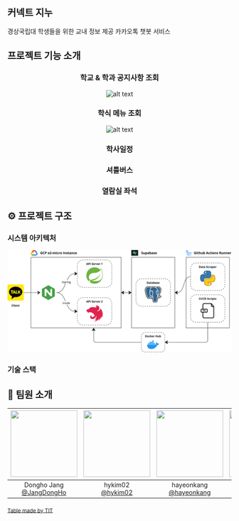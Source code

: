 ## 커넥트 지누

경상국립대 학생들을 위한 교내 정보 제공 카카오톡 챗봇 서비스

## 프로젝트 기능 소개

<div align="center">
  <h3>학교 & 학과 공지사항 조회</h3>

![alt text](./image/notice.gif)

</div>

<div align="center">
  <h3>학식 메뉴 조회</h3>

![alt text](./image/diet.gif)

</div>

<div align="center">
  <h3>학사일정</h3>
</div>

<div align="center">
  <h3>셔틀버스</h3>
</div>

<div align="center">
  <h3>열람실 좌석</h3>
</div>

## ⚙️ 프로젝트 구조

### 시스템 아키텍처

![alt text](./image/architecture.png)

### 기술 스택

## 🐾 팀원 소개

| <img src="https://avatars.githubusercontent.com/u/29221823?v=4" width="150" height="150"/> | <img src="https://avatars.githubusercontent.com/u/114382247?v=4" width="150" height="150"/> | <img src="https://avatars.githubusercontent.com/u/86334704?v=4" width="150" height="150"/> | <img src="https://avatars.githubusercontent.com/u/104495232?v=4" width="150" height="150"/> | <img src="https://avatars.githubusercontent.com/u/104495232?v=4" width="150" height="150"/> |
| :----------------------------------------------------------------------------------------: | :-----------------------------------------------------------------------------------------: | :----------------------------------------------------------------------------------------: | :-----------------------------------------------------------------------------------------: | :-----------------------------------------------------------------------------------------: |
|                Dongho Jang<br/>[@JangDongHo](https://github.com/JangDongHo)                |                     hykim02<br/>[@hykim02](https://github.com/hykim02)                      |                hayeonkang<br/>[@hayeonkang](https://github.com/hayeonkang)                 |                          [@brainVRG](https://github.com/brainVRG)                           |                                          @minseob                                           |

<sub>[Table made by TIT](https://team-info-table.seondal.kr/)</sub>
